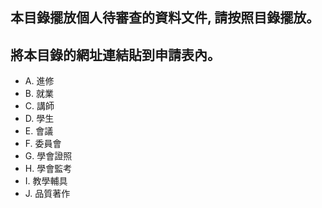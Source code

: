 ## 本目錄擺放個人待審查的資料文件, 請按照目錄擺放。
## 將本目錄的網址連結貼到申請表內。

* A. 進修
* B. 就業
* C. 講師
* D. 學生
* E. 會議
* F. 委員會
* G. 學會證照
* H. 學會監考
* I. 教學輔具
* J. 品質著作
